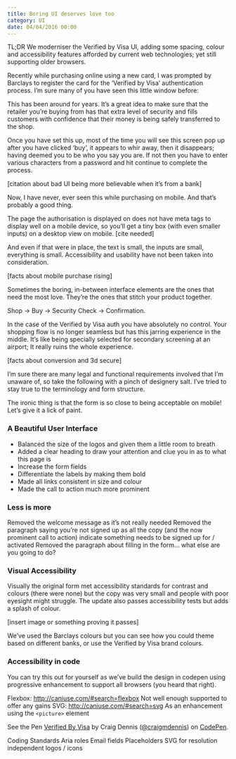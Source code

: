 ```yaml
---
title: Boring UI deserves love too
category: UI
date: 04/04/2016 00:00
---
```


TL;DR We moderniser the Verified by Visa UI, adding some spacing, colour and accessibility features afforded by current web technologies; yet still supporting older browsers.

Recently while purchasing online using a new card, I was prompted by Barclays to register the card for the ‘Verified by Visa’ authentication process. I’m sure many of you have seen this little window before:

This has been around for years. It’s a great idea to make sure that the retailer you’re buying from has that extra level of security and fills customers with confidence that their money is being safely transferred to the shop.

Once you have set this up, most of the time you will see this screen pop up after you have clicked ‘buy’, it appears to whir away, then it disappears; having deemed you to be who you say you are. If not then you have to enter various characters from a password and hit continue to complete the process.

[citation about bad UI being more believable when it’s from a bank]

Now, I have never, ever seen this while purchasing on mobile. And that’s probably a good thing.

The page the authorisation is displayed on does not have meta tags to display well on a mobile device, so you’ll get a tiny box (with even smaller inputs) on a desktop view on mobile. [cite needed]

And even if that were in place, the text is small, the inputs are small, everything is small. Accessibility and usability have not been taken into consideration.

[facts about mobile purchase rising]

Sometimes the boring, in-between interface elements are the ones that need the most love. They’re the ones that stitch your product together.

Shop → Buy → Security Check → Confirmation.

In the case of the Verified by Visa auth you have absolutely no control. Your shopping flow is no longer seamless but has this jarring experience in the middle. It’s like being specially selected for secondary screening at an airport; It really ruins the whole experience.

[facts about conversion and 3d secure]

I’m sure there are many legal and functional requirements involved that I’m unaware of, so take the following with a pinch of designery salt. I’ve tried to stay true to the terminology and form structure.

The ironic thing is that the form is so close to being acceptable on mobile! Let’s give it a lick of paint.


### A Beautiful User Interface
- Balanced the size of the logos and given them a little room to breath
- Added a clear heading to draw your attention and clue you in as to what this page is
- Increase the form fields
- Differentiate the labels by making them bold
- Made all links consistent in size and colour
- Made the call to action much more prominent

### Less is more
Removed the welcome message as it’s not really needed
Removed the paragraph saying you’re not signed up as all the copy (and the now prominent call to action) indicate something needs to be signed up for / activated
Removed the paragraph about filling in the form… what else are you going to do?

### Visual Accessibility

Visually the original form met accessibility standards for contrast and colours (there were none) but the copy was very small and people with poor eyesight might struggle. The update also passes accessibility tests but adds a splash of colour.

[insert image or something proving it passes]

We’ve used the Barclays colours but you can see how you could theme based on different banks, or use the Verified by Visa brand colours.

### Accessibility in code

You can try this out for yourself as we’ve build the design in codepen using progressive enhancement to support all browsers (you heard that right).

Flexbox: http://caniuse.com/#search=flexbox Not well enough supported to offer any gains
SVG: http://caniuse.com/#search=svg As an enhancement using the `<picture>` element

<p data-height="680" data-theme-id="8030" data-slug-hash="2a14bec58bdc95e4485a3251e82be32f" data-default-tab="result" data-user="craigmdennis" class="codepen">See the Pen <a href="http://codepen.io/craigmdennis/pen/2a14bec58bdc95e4485a3251e82be32f/">Verified By Visa</a> by Craig Dennis (<a href="http://codepen.io/craigmdennis">@craigmdennis</a>) on <a href="http://codepen.io">CodePen</a>.</p>
<script async src="//assets.codepen.io/assets/embed/ei.js"></script>

Coding Standards
Aria roles
Email fields
Placeholders
SVG for resolution independent logos / icons
